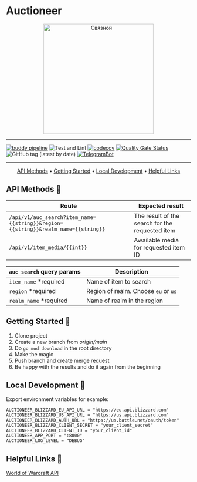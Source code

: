 # Auctioneer

<div align="center">
  <img width="300" src="https://assets.worldofwarcraft.com/static/components/Logo/Logo-wow-sitenav.596840db77b4d485a44d65e897e3de57.png" alt="Связной">
</div>

---

[![buddy pipeline](https://app.buddy.works/dog-sky/auctioneer/pipelines/pipeline/299664/badge.svg?token=84ccc34b677f07df458235c07be06800aea9d16ed9df2d1b390863e7e1e97c3d "buddy pipeline")](https://app.buddy.works/dog-sky/auctioneer/pipelines/pipeline/299664)
![Test and Lint](https://github.com/dog-sky/auctioneer/workflows/Go/badge.svg?branch=main)
[![codecov](https://codecov.io/gh/dog-sky/auctioneer/branch/main/graph/badge.svg?token=SADKGY8ORK)](https://codecov.io/gh/dog-sky/auctioneer)
[![Quality Gate Status](https://sonarcloud.io/api/project_badges/measure?project=dog-sky_auctioneer&metric=alert_status)](https://sonarcloud.io/dashboard?id=dog-sky_auctioneer)
![GitHub tag (latest by date)](https://img.shields.io/github/v/tag/dog-sky/auctioneer)
[![TelegramBot](https://img.shields.io/badge/t.me-TelegramBot-blue)](https://t.me/AuctionHouseWoWBot)

---

<div align="center">
  <a href="#api-methods-">API Methods</a> •
  <a href="#getting-started-">Getting Started</a> •
  <a href="#local-development-">Local Development</a> •
  <a href="#helpful-links-">Helpful Links</a>
</div>

## API Methods 🚀

Route | Expected result
------------ | -------------
`/api/v1/auc_search?item_name={{string}}&region={{string}}&realm_name={{string}}` | The result of the search for the requested item
`/api/v1/item_media/{{int}}` | Awailable media for requested item ID


`auc search` query params | Description
------------ | -------------
`item_name` *required | Name of item to search
`region` *required | Region of realm. Choose `eu` or `us`
`realm_name` *required | Name of realm in the region


## Getting Started 👲

1. Clone project
2. Create a new branch from _origin/main_
3. Do `go mod download` in the root directory
4. Make the magic
5. Push branch and create merge request
6. Be happy with the results and do it again from the beginning

## Local Development 🚧
Export environment variables for example:
  ```
AUCTIONEER_BLIZZARD_EU_API_URL = "https://eu.api.blizzard.com"
AUCTIONEER_BLIZZARD_US_API_URL = "https://us.api.blizzard.com"
AUCTIONEER_BLIZZARD_AUTH_URL = "https://us.battle.net/oauth/token"
AUCTIONEER_BLIZZARD_CLIENT_SECRET = "your_client_secret"
AUCTIONEER_BLIZZARD_CLIENT_ID = "your_client_id"
AUCTIONEER_APP_PORT = ":8000"
AUCTIONEER_LOG_LEVEL = "DEBUG"
  ```

## Helpful Links 🤔

[World of Warcraft API](https://develop.battle.net/documentation/world-of-warcraft)
